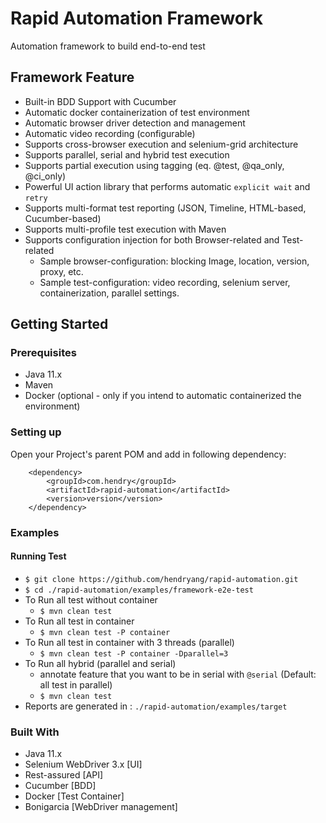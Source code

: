 # Rapid Automation Framework

Automation framework to build end-to-end test

## Framework Feature
- Built-in BDD Support with Cucumber
- Automatic docker containerization of test environment
- Automatic browser driver detection and management
- Automatic video recording (configurable)
- Supports cross-browser execution and selenium-grid architecture
- Supports parallel, serial and hybrid test execution
- Supports partial execution using tagging (eq. @test, @qa_only, @ci_only)
- Powerful UI action library that performs automatic `explicit wait` and `retry` 
- Supports multi-format test reporting (JSON, Timeline, HTML-based, Cucumber-based)
- Supports multi-profile test execution with Maven
- Supports configuration injection for both Browser-related and Test-related
    - Sample browser-configuration: blocking Image, location, version, proxy, etc.
    - Sample test-configuration: video recording, selenium server, containerization, parallel settings.

## Getting Started

### Prerequisites
- Java 11.x
- Maven
- Docker (optional - only if you intend to automatic containerized the environment)

### Setting up
Open your Project's parent POM and add in following dependency:
```
    <dependency>
        <groupId>com.hendry</groupId>
        <artifactId>rapid-automation</artifactId>
        <version>version</version>
    </dependency>
```

### Examples
#### Running Test 
- `$ git clone https://github.com/hendryang/rapid-automation.git`
- `$ cd ./rapid-automation/examples/framework-e2e-test`
- To Run all test without container
    - `$ mvn clean test`
- To Run all test in container
    - `$ mvn clean test -P container` 
- To Run all test in container with 3 threads (parallel)
    - `$ mvn clean test -P container -Dparallel=3`
- To Run all hybrid (parallel and serial)
    - annotate feature that you want to be in serial with `@serial` (Default: all test in parallel)
    - `$ mvn clean test`
- Reports are generated in : `./rapid-automation/examples/target`    

### Built With
- Java 11.x
- Selenium WebDriver 3.x [UI]
- Rest-assured [API]
- Cucumber [BDD]
- Docker [Test Container]
- Bonigarcia [WebDriver management]

